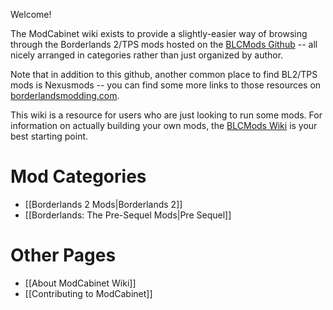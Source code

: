 Welcome!

The ModCabinet wiki exists to provide a slightly-easier way of browsing through
the Borderlands 2/TPS mods hosted on the
[BLCMods Github](https://github.com/BLCM/BLCMods) -- all nicely arranged in
categories rather than just organized by author.  

Note that in addition to this github, another common place to find BL2/TPS
mods is Nexusmods -- you can find some more links to those resources on
[borderlandsmodding.com](http://borderlandsmodding.com/finding-mods/).

This wiki is a resource for users who are just looking to run some mods.
For information on actually building your own mods, the [BLCMods
Wiki](https://github.com/BLCM/BLCMods/wiki) is your best starting point.

# Mod Categories

- [[Borderlands 2 Mods|Borderlands 2]]
- [[Borderlands: The Pre-Sequel Mods|Pre Sequel]]

# Other Pages

- [[About ModCabinet Wiki]]
- [[Contributing to ModCabinet]]
